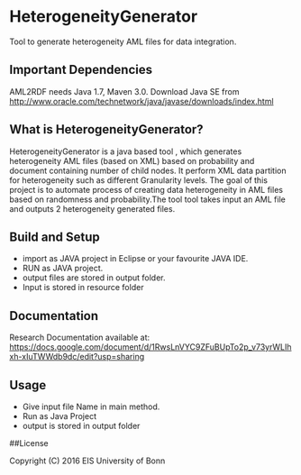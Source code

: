 # HeterogeneityGenerator   
Tool to generate heterogeneity AML files  for data integration.


## Important Dependencies

AML2RDF needs Java 1.7, Maven 3.0. Download Java SE from  
http://www.oracle.com/technetwork/java/javase/downloads/index.html


## What is HeterogeneityGenerator?

HeterogeneityGenerator  is a java based tool , which generates  heterogeneity AML files (based on XML) based on probability and document containing number of child nodes. It perform XML data partition for heterogeneity such as different Granularity levels. The goal of this project is to automate process of creating data heterogeneity in AML files based on randomness and probability.The tool tool takes input an AML file and outputs 2 heterogeneity generated files. 


## Build and Setup  

* import as JAVA project in Eclipse or your favourite JAVA IDE.
* RUN as JAVA project.
* output files are stored in output folder.
* Input is stored in resource folder

## Documentation  

Research Documentation available at:   
https://docs.google.com/document/d/1RwsLnVYC9ZFuBUpTo2p_v73yrWLIhxh-xIuTWWdb9dc/edit?usp=sharing

## Usage  

* Give input file Name in main method.
* Run as Java Project
* output is stored in output folder


##License

Copyright (C) 2016 EIS University of Bonn
